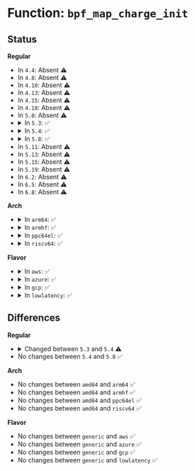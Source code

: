 # Function: <code>bpf_map_charge_init</code>

## Status
<b>Regular</b>
<ul>
<li>
In <code>4.4</code>: Absent ⚠️
</li>
<li>
In <code>4.8</code>: Absent ⚠️
</li>
<li>
In <code>4.10</code>: Absent ⚠️
</li>
<li>
In <code>4.13</code>: Absent ⚠️
</li>
<li>
In <code>4.15</code>: Absent ⚠️
</li>
<li>
In <code>4.18</code>: Absent ⚠️
</li>
<li>
In <code>5.0</code>: Absent ⚠️
</li>
<li>
<details>
<summary>In <code>5.3</code>: ✅</summary>

```c
int bpf_map_charge_init(struct bpf_map_memory *mem, size_t size);
```

**Collision:** Unique Global

**Inline:** No

**Transformation:** False

**Instances:**

```
In kernel/bpf/syscall.c (ffffffff811d3e40)
Location: kernel/bpf/syscall.c:200
Inline: False
Direct callers:
  - kernel/bpf/hashtab.c:htab_map_alloc
  - kernel/bpf/arraymap.c:array_map_alloc
  - kernel/bpf/arraymap.c:array_map_alloc
  - kernel/bpf/local_storage.c:cgroup_storage_map_alloc
  - kernel/bpf/queue_stack_maps.c:queue_stack_map_alloc
  - kernel/bpf/stackmap.c:stack_map_alloc
  - kernel/bpf/reuseport_array.c:reuseport_array_alloc
  - net/core/bpf_sk_storage.c:bpf_sk_storage_map_alloc
```
**Symbols:**

```
ffffffff811d3e40-ffffffff811d3ed5: bpf_map_charge_init (STB_GLOBAL)
```
</details>
</li>
<li>
<details>
<summary>In <code>5.4</code>: ✅</summary>

```c
int bpf_map_charge_init(struct bpf_map_memory *mem, u64 size);
```

**Collision:** Unique Global

**Inline:** No

**Transformation:** False

**Instances:**

```
In kernel/bpf/syscall.c (ffffffff811e01d0)
Location: kernel/bpf/syscall.c:203
Inline: False
Direct callers:
  - kernel/bpf/hashtab.c:htab_map_alloc
  - kernel/bpf/arraymap.c:array_map_alloc
  - kernel/bpf/arraymap.c:array_map_alloc
  - kernel/bpf/local_storage.c:cgroup_storage_map_alloc
  - kernel/bpf/queue_stack_maps.c:queue_stack_map_alloc
  - kernel/bpf/stackmap.c:stack_map_alloc
  - kernel/bpf/reuseport_array.c:reuseport_array_alloc
  - net/core/bpf_sk_storage.c:bpf_sk_storage_map_alloc
```
**Symbols:**

```
ffffffff811e01d0-ffffffff811e0265: bpf_map_charge_init (STB_GLOBAL)
```
</details>
</li>
<li>
<details>
<summary>In <code>5.8</code>: ✅</summary>

```c
int bpf_map_charge_init(struct bpf_map_memory *mem, u64 size);
```

**Collision:** Unique Global

**Inline:** No

**Transformation:** False

**Instances:**

```
In kernel/bpf/syscall.c (ffffffff811fe740)
Location: kernel/bpf/syscall.c:357
Inline: False
Direct callers:
  - kernel/bpf/hashtab.c:htab_map_alloc
  - kernel/bpf/hashtab.c:htab_map_alloc
  - kernel/bpf/arraymap.c:array_map_alloc
  - kernel/bpf/arraymap.c:array_map_alloc
  - kernel/bpf/local_storage.c:cgroup_storage_map_alloc
  - kernel/bpf/queue_stack_maps.c:queue_stack_map_alloc
  - kernel/bpf/devmap.c:dev_map_init_map
  - kernel/bpf/stackmap.c:stack_map_alloc
  - kernel/bpf/reuseport_array.c:reuseport_array_alloc
  - net/core/bpf_sk_storage.c:bpf_sk_storage_map_alloc
```
**Symbols:**

```
ffffffff811fe740-ffffffff811fe802: bpf_map_charge_init (STB_GLOBAL)
```
</details>
</li>
<li>
In <code>5.11</code>: Absent ⚠️
</li>
<li>
In <code>5.13</code>: Absent ⚠️
</li>
<li>
In <code>5.15</code>: Absent ⚠️
</li>
<li>
In <code>5.19</code>: Absent ⚠️
</li>
<li>
In <code>6.2</code>: Absent ⚠️
</li>
<li>
In <code>6.5</code>: Absent ⚠️
</li>
<li>
In <code>6.8</code>: Absent ⚠️
</li>
</ul>
<b>Arch</b>
<ul>
<li>
<details>
<summary>In <code>arm64</code>: ✅</summary>

```c
int bpf_map_charge_init(struct bpf_map_memory *mem, u64 size);
```

**Collision:** Unique Global

**Inline:** No

**Transformation:** False

**Instances:**

```
In kernel/bpf/syscall.c (ffff800010262790)
Location: kernel/bpf/syscall.c:203
Inline: False
Direct callers:
  - kernel/bpf/hashtab.c:htab_map_alloc
  - kernel/bpf/hashtab.c:htab_map_alloc
  - kernel/bpf/arraymap.c:array_map_alloc
  - kernel/bpf/arraymap.c:array_map_alloc
  - kernel/bpf/local_storage.c:cgroup_storage_map_alloc
  - kernel/bpf/queue_stack_maps.c:queue_stack_map_alloc
  - kernel/bpf/devmap.c:dev_map_init_map
  - kernel/bpf/stackmap.c:stack_map_alloc
  - kernel/bpf/reuseport_array.c:reuseport_array_alloc
  - net/core/bpf_sk_storage.c:bpf_sk_storage_map_alloc
  - net/core/bpf_sk_storage.c:bpf_sk_storage_map_alloc
```
**Symbols:**

```
ffff800010262790-ffff800010262834: bpf_map_charge_init (STB_GLOBAL)
```
</details>
</li>
<li>
<details>
<summary>In <code>armhf</code>: ✅</summary>

```c
int bpf_map_charge_init(struct bpf_map_memory *mem, u64 size);
```

**Collision:** Unique Global

**Inline:** No

**Transformation:** False

**Instances:**

```
In kernel/bpf/syscall.c (c04952e8)
Location: kernel/bpf/syscall.c:203
Inline: False
Direct callers:
  - kernel/bpf/hashtab.c:htab_map_alloc
  - kernel/bpf/arraymap.c:array_map_alloc
  - kernel/bpf/queue_stack_maps.c:queue_stack_map_alloc
  - kernel/bpf/devmap.c:dev_map_init_map
  - kernel/bpf/stackmap.c:stack_map_alloc
  - kernel/bpf/reuseport_array.c:reuseport_array_alloc
  - net/core/bpf_sk_storage.c:bpf_sk_storage_map_alloc
  - net/core/bpf_sk_storage.c:bpf_sk_storage_map_alloc
```
**Symbols:**

```
c04952e8-c0495398: bpf_map_charge_init (STB_GLOBAL)
```
</details>
</li>
<li>
<details>
<summary>In <code>ppc64el</code>: ✅</summary>

```c
int bpf_map_charge_init(struct bpf_map_memory *mem, u64 size);
```

**Collision:** Unique Global

**Inline:** No

**Transformation:** False

**Instances:**

```
In kernel/bpf/syscall.c (c000000000307420)
Location: kernel/bpf/syscall.c:203
Inline: False
Direct callers:
  - kernel/bpf/hashtab.c:htab_map_alloc
  - kernel/bpf/hashtab.c:htab_map_alloc
  - kernel/bpf/arraymap.c:array_map_alloc
  - kernel/bpf/arraymap.c:array_map_alloc
  - kernel/bpf/local_storage.c:cgroup_storage_map_alloc
  - kernel/bpf/queue_stack_maps.c:queue_stack_map_alloc
  - kernel/bpf/stackmap.c:stack_map_alloc
  - kernel/bpf/reuseport_array.c:reuseport_array_alloc
  - net/core/bpf_sk_storage.c:bpf_sk_storage_map_alloc
  - net/core/bpf_sk_storage.c:bpf_sk_storage_map_alloc
```
**Symbols:**

```
c000000000307420-c00000000030750c: bpf_map_charge_init (STB_GLOBAL)
```
</details>
</li>
<li>
<details>
<summary>In <code>riscv64</code>: ✅</summary>

```c
int bpf_map_charge_init(struct bpf_map_memory *mem, u64 size);
```

**Collision:** Unique Global

**Inline:** No

**Transformation:** False

**Instances:**

```
In kernel/bpf/syscall.c (ffffffe00019f15a)
Location: kernel/bpf/syscall.c:203
Inline: False
Direct callers:
  - kernel/bpf/hashtab.c:htab_map_alloc
  - kernel/bpf/hashtab.c:htab_map_alloc
  - kernel/bpf/arraymap.c:array_map_alloc
  - kernel/bpf/arraymap.c:array_map_alloc
  - kernel/bpf/queue_stack_maps.c:queue_stack_map_alloc
  - kernel/bpf/devmap.c:dev_map_init_map
  - kernel/bpf/stackmap.c:stack_map_alloc
  - kernel/bpf/reuseport_array.c:reuseport_array_alloc
  - net/core/bpf_sk_storage.c:bpf_sk_storage_map_alloc
  - net/core/bpf_sk_storage.c:bpf_sk_storage_map_alloc
```
**Symbols:**

```
ffffffe00019f15a-ffffffe00019f1ee: bpf_map_charge_init (STB_GLOBAL)
```
</details>
</li>
</ul>
<b>Flavor</b>
<ul>
<li>
<details>
<summary>In <code>aws</code>: ✅</summary>

```c
int bpf_map_charge_init(struct bpf_map_memory *mem, u64 size);
```

**Collision:** Unique Global

**Inline:** No

**Transformation:** False

**Instances:**

```
In kernel/bpf/syscall.c (ffffffff811d87f0)
Location: kernel/bpf/syscall.c:203
Inline: False
Direct callers:
  - kernel/bpf/hashtab.c:htab_map_alloc
  - kernel/bpf/arraymap.c:array_map_alloc
  - kernel/bpf/arraymap.c:array_map_alloc
  - kernel/bpf/local_storage.c:cgroup_storage_map_alloc
  - kernel/bpf/queue_stack_maps.c:queue_stack_map_alloc
  - kernel/bpf/stackmap.c:stack_map_alloc
  - kernel/bpf/reuseport_array.c:reuseport_array_alloc
  - net/core/bpf_sk_storage.c:bpf_sk_storage_map_alloc
```
**Symbols:**

```
ffffffff811d87f0-ffffffff811d8885: bpf_map_charge_init (STB_GLOBAL)
```
</details>
</li>
<li>
<details>
<summary>In <code>azure</code>: ✅</summary>

```c
int bpf_map_charge_init(struct bpf_map_memory *mem, u64 size);
```

**Collision:** Unique Global

**Inline:** No

**Transformation:** False

**Instances:**

```
In kernel/bpf/syscall.c (ffffffff811cb5b0)
Location: kernel/bpf/syscall.c:203
Inline: False
Direct callers:
  - kernel/bpf/hashtab.c:htab_map_alloc
  - kernel/bpf/arraymap.c:array_map_alloc
  - kernel/bpf/arraymap.c:array_map_alloc
  - kernel/bpf/local_storage.c:cgroup_storage_map_alloc
  - kernel/bpf/queue_stack_maps.c:queue_stack_map_alloc
  - kernel/bpf/stackmap.c:stack_map_alloc
  - kernel/bpf/reuseport_array.c:reuseport_array_alloc
  - net/core/bpf_sk_storage.c:bpf_sk_storage_map_alloc
```
**Symbols:**

```
ffffffff811cb5b0-ffffffff811cb645: bpf_map_charge_init (STB_GLOBAL)
```
</details>
</li>
<li>
<details>
<summary>In <code>gcp</code>: ✅</summary>

```c
int bpf_map_charge_init(struct bpf_map_memory *mem, u64 size);
```

**Collision:** Unique Global

**Inline:** No

**Transformation:** False

**Instances:**

```
In kernel/bpf/syscall.c (ffffffff811d65c0)
Location: kernel/bpf/syscall.c:203
Inline: False
Direct callers:
  - kernel/bpf/hashtab.c:htab_map_alloc
  - kernel/bpf/arraymap.c:array_map_alloc
  - kernel/bpf/arraymap.c:array_map_alloc
  - kernel/bpf/local_storage.c:cgroup_storage_map_alloc
  - kernel/bpf/queue_stack_maps.c:queue_stack_map_alloc
  - kernel/bpf/stackmap.c:stack_map_alloc
  - kernel/bpf/reuseport_array.c:reuseport_array_alloc
  - net/core/bpf_sk_storage.c:bpf_sk_storage_map_alloc
```
**Symbols:**

```
ffffffff811d65c0-ffffffff811d6655: bpf_map_charge_init (STB_GLOBAL)
```
</details>
</li>
<li>
<details>
<summary>In <code>lowlatency</code>: ✅</summary>

```c
int bpf_map_charge_init(struct bpf_map_memory *mem, u64 size);
```

**Collision:** Unique Global

**Inline:** No

**Transformation:** False

**Instances:**

```
In kernel/bpf/syscall.c (ffffffff811e4930)
Location: kernel/bpf/syscall.c:203
Inline: False
Direct callers:
  - kernel/bpf/hashtab.c:htab_map_alloc
  - kernel/bpf/arraymap.c:array_map_alloc
  - kernel/bpf/local_storage.c:cgroup_storage_map_alloc
  - kernel/bpf/queue_stack_maps.c:queue_stack_map_alloc
  - kernel/bpf/stackmap.c:stack_map_alloc
  - kernel/bpf/reuseport_array.c:reuseport_array_alloc
  - net/core/bpf_sk_storage.c:bpf_sk_storage_map_alloc
```
**Symbols:**

```
ffffffff811e4930-ffffffff811e49c5: bpf_map_charge_init (STB_GLOBAL)
```
</details>
</li>
</ul>

## Differences
<b>Regular</b>
<ul>
<li>
<details>
<summary>Changed between <code>5.3</code> and <code>5.4</code> ⚠️</summary>
<ul>
<li>
<b>Param type changed. </b>
<code>size_t size</code> ➡️ <code>u64 size</code>
</li>
</ul>
</details>
</li>
<li>
No changes between <code>5.4</code> and <code>5.8</code> ✅
</li>
</ul>
<b>Arch</b>
<ul>
<li>
No changes between <code>amd64</code> and <code>arm64</code> ✅
</li>
<li>
No changes between <code>amd64</code> and <code>armhf</code> ✅
</li>
<li>
No changes between <code>amd64</code> and <code>ppc64el</code> ✅
</li>
<li>
No changes between <code>amd64</code> and <code>riscv64</code> ✅
</li>
</ul>
<b>Flavor</b>
<ul>
<li>
No changes between <code>generic</code> and <code>aws</code> ✅
</li>
<li>
No changes between <code>generic</code> and <code>azure</code> ✅
</li>
<li>
No changes between <code>generic</code> and <code>gcp</code> ✅
</li>
<li>
No changes between <code>generic</code> and <code>lowlatency</code> ✅
</li>
</ul>
